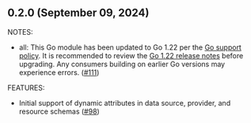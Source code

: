 ## 0.2.0 (September 09, 2024)

NOTES:

* all: This Go module has been updated to Go 1.22 per the [Go support policy](https://go.dev/doc/devel/release#policy). It is recommended to review the [Go 1.22 release notes](https://go.dev/doc/go1.22) before upgrading. Any consumers building on earlier Go versions may experience errors. ([#111](https://github.com/NaverCloudPlatform/terraform-plugin-codegen-spec/issues/111))

FEATURES:

* Initial support of dynamic attributes in data source, provider, and resource schemas ([#98](https://github.com/NaverCloudPlatform/terraform-plugin-codegen-spec/issues/98))

